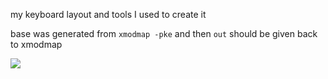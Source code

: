 my keyboard layout and tools I used to create it

base was generated from `xmodmap -pke` and then `out` should be given back to xmodmap

![](pic.jpg)